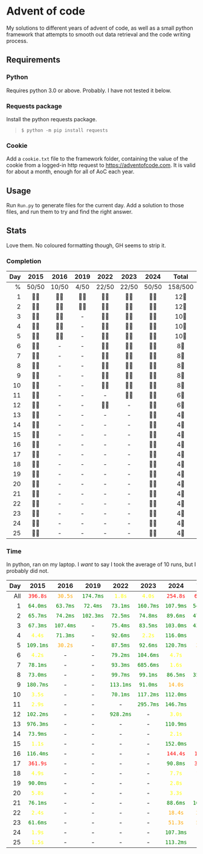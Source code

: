 # Advent of code
My solutions to different years of advent of code, as well as a small python framework that attempts to smooth out data retrieval and the code writing process.

## Requirements
### Python
Requires python 3.0 or above. Probably. I have not tested it below.

### Requests package
Install the python requests package.
> ```$ python -m pip install requests```

### Cookie
Add a `cookie.txt` file to the framework folder, containing the value of the cookie from a logged-in http request to https://adventofcode.com. It is valid for about a month, enough for all of AoC each year.

## Usage
Run `Run.py` to generate files for the current day. Add a solution to those files, and run them to try and find the right answer.

## Stats
Love them. No coloured formatting though, GH seems to strip it.


### Completion
|Day|2015|2016|2019|2022|2023|2024|Total|
|-:|:-:|:-:|:-:|:-:|:-:|:-:|:-:|
|%|50/50|10/50|4/50|22/50|22/50|50/50|158/500|
|1|🌟🌟|🌟🌟|🌟🌟|🌟🌟|🌟🌟|🌟🌟|12🌟|
|2|🌟🌟|🌟🌟|🌟🌟|🌟🌟|🌟🌟|🌟🌟|12🌟|
|3|🌟🌟|🌟🌟|-|🌟🌟|🌟🌟|🌟🌟|10🌟|
|4|🌟🌟|🌟🌟|-|🌟🌟|🌟🌟|🌟🌟|10🌟|
|5|🌟🌟|🌟🌟|-|🌟🌟|🌟🌟|🌟🌟|10🌟|
|6|🌟🌟|-|-|🌟🌟|🌟🌟|🌟🌟|8🌟|
|7|🌟🌟|-|-|🌟🌟|🌟🌟|🌟🌟|8🌟|
|8|🌟🌟|-|-|🌟🌟|🌟🌟|🌟🌟|8🌟|
|9|🌟🌟|-|-|🌟🌟|🌟🌟|🌟🌟|8🌟|
|10|🌟🌟|-|-|🌟🌟|🌟🌟|🌟🌟|8🌟|
|11|🌟🌟|-|-|-|🌟🌟|🌟🌟|6🌟|
|12|🌟🌟|-|-|🌟🌟|-|🌟🌟|6🌟|
|13|🌟🌟|-|-|-|-|🌟🌟|4🌟|
|14|🌟🌟|-|-|-|-|🌟🌟|4🌟|
|15|🌟🌟|-|-|-|-|🌟🌟|4🌟|
|16|🌟🌟|-|-|-|-|🌟🌟|4🌟|
|17|🌟🌟|-|-|-|-|🌟🌟|4🌟|
|18|🌟🌟|-|-|-|-|🌟🌟|4🌟|
|19|🌟🌟|-|-|-|-|🌟🌟|4🌟|
|20|🌟🌟|-|-|-|-|🌟🌟|4🌟|
|21|🌟🌟|-|-|-|-|🌟🌟|4🌟|
|22|🌟🌟|-|-|-|-|🌟🌟|4🌟|
|23|🌟🌟|-|-|-|-|🌟🌟|4🌟|
|24|🌟🌟|-|-|-|-|🌟🌟|4🌟|
|25|🌟🌟|-|-|-|-|🌟🌟|4🌟|


### Time
In python, ran on my laptop. I _want_ to say I took the average of 10 runs, but I probably did not.

|Day|2015|2016|2019|2022|2023|2024|Total|
|-:|:-:|:-:|:-:|:-:|:-:|:-:|:-:|
|All|<span class="bad">`396.8s`</span>|<span class="decent">`30.5s`</span>|<span class="perfect">`174.7ms`</span>|<span class="good">`1.8s`</span>|<span class="good">`4.0s`</span>|<span class="bad">`254.8s`</span>|<span class="bad">`688.0s`</span>|
|1|<span class="perfect">`64.0ms`</span>|<span class="perfect">`63.7ms`</span>|<span class="perfect">`72.4ms`</span>|<span class="perfect">`73.1ms`</span>|<span class="perfect">`160.7ms`</span>|<span class="perfect">`107.9ms`</span>|<span class="perfect">`541.8ms`</span>|
|2|<span class="perfect">`65.7ms`</span>|<span class="perfect">`74.2ms`</span>|<span class="perfect">`102.3ms`</span>|<span class="perfect">`72.5ms`</span>|<span class="perfect">`74.8ms`</span>|<span class="perfect">`89.6ms`</span>|<span class="perfect">`479.1ms`</span>|
|3|<span class="perfect">`67.3ms`</span>|<span class="perfect">`107.4ms`</span>|-|<span class="perfect">`75.4ms`</span>|<span class="perfect">`83.5ms`</span>|<span class="perfect">`103.0ms`</span>|<span class="perfect">`436.6ms`</span>|
|4|<span class="good">`4.4s`</span>|<span class="perfect">`71.3ms`</span>|-|<span class="perfect">`92.6ms`</span>|<span class="good">`2.2s`</span>|<span class="perfect">`116.0ms`</span>|<span class="good">`6.9s`</span>|
|5|<span class="perfect">`109.1ms`</span>|<span class="decent">`30.2s`</span>|-|<span class="perfect">`87.5ms`</span>|<span class="perfect">`92.6ms`</span>|<span class="perfect">`120.7ms`</span>|<span class="decent">`30.6s`</span>|
|6|<span class="good">`4.2s`</span>|-|-|<span class="perfect">`79.2ms`</span>|<span class="perfect">`104.6ms`</span>|<span class="good">`4.7s`</span>|<span class="good">`9.0s`</span>|
|7|<span class="perfect">`78.1ms`</span>|-|-|<span class="perfect">`93.3ms`</span>|<span class="perfect">`685.6ms`</span>|<span class="good">`1.6s`</span>|<span class="good">`2.4s`</span>|
|8|<span class="perfect">`73.0ms`</span>|-|-|<span class="perfect">`99.7ms`</span>|<span class="perfect">`99.1ms`</span>|<span class="perfect">`86.5ms`</span>|<span class="perfect">`358.3ms`</span>|
|9|<span class="perfect">`180.7ms`</span>|-|-|<span class="perfect">`113.1ms`</span>|<span class="perfect">`91.0ms`</span>|<span class="decent">`14.0s`</span>|<span class="decent">`14.3s`</span>|
|10|<span class="good">`3.5s`</span>|-|-|<span class="perfect">`70.1ms`</span>|<span class="perfect">`117.2ms`</span>|<span class="perfect">`112.0ms`</span>|<span class="good">`3.8s`</span>|
|11|<span class="good">`2.9s`</span>|-|-|-|<span class="perfect">`295.7ms`</span>|<span class="perfect">`146.7ms`</span>|<span class="good">`3.3s`</span>|
|12|<span class="perfect">`102.2ms`</span>|-|-|<span class="perfect">`928.2ms`</span>|-|<span class="good">`3.0s`</span>|<span class="good">`4.0s`</span>|
|13|<span class="perfect">`976.3ms`</span>|-|-|-|-|<span class="perfect">`110.9ms`</span>|<span class="good">`1.1s`</span>|
|14|<span class="perfect">`73.9ms`</span>|-|-|-|-|<span class="good">`2.1s`</span>|<span class="good">`2.2s`</span>|
|15|<span class="good">`1.1s`</span>|-|-|-|-|<span class="perfect">`152.0ms`</span>|<span class="good">`1.2s`</span>|
|16|<span class="perfect">`116.4ms`</span>|-|-|-|-|<span class="bad">`144.4s`</span>|<span class="bad">`144.5s`</span>|
|17|<span class="bad">`361.9s`</span>|-|-|-|-|<span class="perfect">`90.8ms`</span>|<span class="bad">`362.0s`</span>|
|18|<span class="good">`4.9s`</span>|-|-|-|-|<span class="good">`7.7s`</span>|<span class="decent">`12.6s`</span>|
|19|<span class="perfect">`90.0ms`</span>|-|-|-|-|<span class="good">`2.8s`</span>|<span class="good">`2.9s`</span>|
|20|<span class="good">`5.8s`</span>|-|-|-|-|<span class="good">`3.3s`</span>|<span class="good">`9.2s`</span>|
|21|<span class="perfect">`76.1ms`</span>|-|-|-|-|<span class="perfect">`88.6ms`</span>|<span class="perfect">`164.7ms`</span>|
|22|<span class="good">`2.4s`</span>|-|-|-|-|<span class="decent">`18.4s`</span>|<span class="decent">`20.8s`</span>|
|23|<span class="perfect">`61.6ms`</span>|-|-|-|-|<span class="decent">`51.3s`</span>|<span class="decent">`51.4s`</span>|
|24|<span class="good">`1.9s`</span>|-|-|-|-|<span class="perfect">`107.3ms`</span>|<span class="good">`2.0s`</span>|
|25|<span class="good">`1.5s`</span>|-|-|-|-|<span class="perfect">`113.2ms`</span>|<span class="good">`1.6s`</span>|


<style>
    .perfect {
        /* 100%; 1-1000 ms */
        color: green;
    }
    .quitegood {
        color: lightgreen;
    }
    .good {
        /* 50-100%; 1-10 s */
        color: yellow;
    }
    .decent {
        /* 10-50%; 10-100 s */
        color: orange;
    }
    .bad {
        /* 0-10%; 100+ s */
        color: red;
    }
    .insane {
        /* 1-1000 Î¼s */
        color: blue;
    }
    .impossible {
        /* <1000 ns */
        color: purple;
    }
    .horrendous {
        /* >100 s */
        color: black;
    }
</style>
